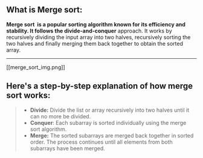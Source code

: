 ## What is Merge sort:

**Merge sort  is a popular sorting algorithm known for its efficiency and stability. 
It follows the divide-and-conquer** approach. It works by recursively dividing the input array into two halves, recursively sorting the two halves and finally merging them back together to obtain the sorted array.

---
[[merge_sort_img.png]]


## Here's a step-by-step explanation of how merge sort works:

> - **Divide:** Divide the list or array recursively into two halves until it can no more be divided.
> - **Conquer**: Each subarray is sorted individually using the merge sort algorithm.
> - **Merge:** The sorted subarrays are merged back together in sorted order. The process continues until all elements from both subarrays have been merged.

